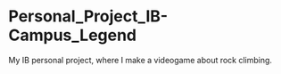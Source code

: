# Personal_Project_IB-Campus_Legend
My IB personal project, where I make a videogame about rock climbing.
